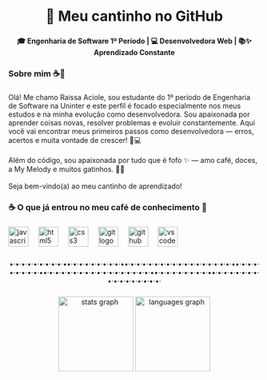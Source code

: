 <h1 align="center">🌸 Meu cantinho no GitHub</h1>

###

<h4 align="center">🎓 Engenharia de Software 1º Período | 💻 Desenvolvedora Web | 📚✨ Aprendizado Constante</h4>

###

<h3 align="left">Sobre mim ☕🐾</h3>

###

<p align="left">Olá! Me chamo Raissa Aciole, sou estudante do 1º período de Engenharia de Software na Uninter e este perfil é focado especialmente nos meus estudos e na minha evolução como desenvolvedora. Sou apaixonada por aprender coisas novas, resolver problemas e evoluir constantemente. Aqui você vai encontrar meus primeiros passos como desenvolvedora — erros, acertos e muita vontade de crescer! 🚀💻<br><br>Além do código, sou apaixonada por tudo que é fofo ✨ — amo café, doces, a My Melody e muitos gatinhos. 💖🐱<br><br>Seja bem-vindo(a) ao meu cantinho de aprendizado!</p>

###

<h3 align="left">☕ O que já entrou no meu café de conhecimento 🍬</h3>

###

<div align="left">
  <img src="https://skillicons.dev/icons?i=js" height="40" alt="javascript logo"  />
  <img width="12" />
  <img src="https://skillicons.dev/icons?i=html" height="40" alt="html5 logo"  />
  <img width="12" />
  <img src="https://skillicons.dev/icons?i=css" height="40" alt="css3 logo"  />
  <img width="12" />
  <img src="https://skillicons.dev/icons?i=git" height="40" alt="git logo"  />
  <img width="12" />
  <img src="https://skillicons.dev/icons?i=github" height="40" alt="github logo"  />
  <img width="12" />
  <img src="https://skillicons.dev/icons?i=vscode" height="40" alt="vscode logo"  />
</div>

###

<p align="center">•·•·•·•·•·•·•·•·•·••·•·•·•·•·•·•·•·•·••·•·•·•·•·•·•·•·•·•·•·•·•·•·•·•·•·•·••·•·•·•·•·•·•·•·•·••·•·•·•·•·•·•·•·•·•·•·•·•·•·•·•·•·•·••·•·•·•·•·•·•·•·•·••·•·•·•·•·•·•·•·•·•·•·•·•·•·•·•·•·</p>

###

<div align="center">
  <img src="https://github-readme-stats.vercel.app/api?username=devraissa&hide_title=false&hide_rank=false&show_icons=true&include_all_commits=true&count_private=true&disable_animations=false&theme=omni&locale=en&hide_border=false&order=1" height="150" alt="stats graph"  />
  <img src="https://github-readme-stats.vercel.app/api/top-langs?username=devraissa&locale=en&hide_title=false&layout=compact&card_width=320&langs_count=5&theme=omni&hide_border=false&order=2" height="150" alt="languages graph"  />
</div>

###
